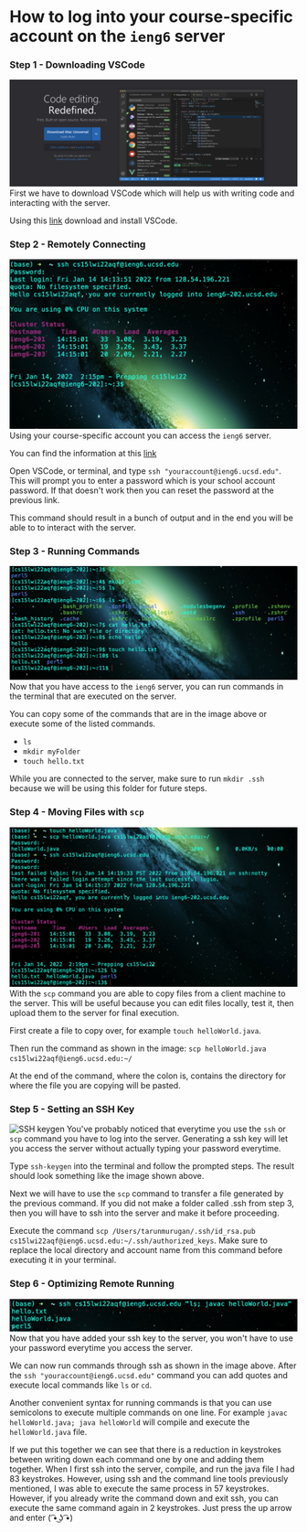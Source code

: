 # How to log into your course-specific account on the `ieng6` server

### Step 1 - Downloading VSCode
![VSCode Download](lab1/1.png)
First we have to download VSCode which will help us with writing code and interacting with the server.

Using this [link](https://code.visualstudio.com/) download and install VSCode.

### Step 2 - Remotely Connecting
![SSH](lab1/2.png)
Using your course-specific account you can access the `ieng6` server.

You can find the information at this [link](https://sdacs.ucsd.edu/~icc/index.php)

Open VSCode, or terminal, and type `ssh "youraccount@ieng6.ucsd.edu"`. This will prompt you to enter a password which is your school account password. If that doesn't work then you can reset the password at the previous link.

This command should result in a bunch of output and in the end you will be able to to interact with the server.

### Step 3 - Running Commands
![Commands](lab1/3.png)
Now that you have access to the `ieng6` server, you can run commands in the terminal that are executed on the server.

You can copy some of the commands that are in the image above or execute some of the listed commands.
- `ls`
- `mkdir myFolder`
- `touch hello.txt`

While you are connected to the server, make sure to run `mkdir .ssh` because we will be using this folder for future steps.

### Step 4 - Moving Files with `scp`
![SCP](lab1/4.png)
With the `scp` command you are able to copy files from a client machine to the server. This will be useful because you can edit files locally, test it, then upload them to the server for final execution.

First create a file to copy over, for example `touch helloWorld.java`.

Then run the command as shown in the image: `scp helloWorld.java cs15lwi22aqf@ieng6.ucsd.edu:~/`

At the end of the command, where the colon is, contains the directory for where the file you are copying will be pasted.

### Step 5 - Setting an SSH Key
![SSH keygen](lab1/5.png)
You've probably noticed that everytime you use the `ssh` or `scp` command you have to log into the server. Generating a ssh key will let you access the server without actually typing your password everytime.

Type `ssh-keygen` into the terminal and follow the prompted steps. The result should look something like the image shown above.

Next we will have to use the `scp` command to transfer a file generated by the previous command. If you did not make a folder called .ssh from step 3, then you will have to ssh into the server and make it before proceeding.

Execute the command `scp /Users/tarunmurugan/.ssh/id_rsa.pub cs15lwi22aqf@ieng6.ucsd.edu:~/.ssh/authorized_keys`. Make sure to replace the local directory and account name from this command before executing it in your terminal.

### Step 6 - Optimizing Remote Running
![Remote Running](lab1/6.png)
Now that you have added your ssh key to the server, you won't have to use your password everytime you access the server.

We can now run commands through ssh as shown in the image above. After the `ssh "youraccount@ieng6.ucsd.edu"` command you can add quotes and execute local commands like `ls` or `cd`.

Another convenient syntax for running commands is that you can use semicolons to execute multiple commands on one line. For example `javac helloWorld.java; java helloWorld` will compile and execute the `helloWorld.java` file.

If we put this together we can see that there is a reduction in keystrokes between writing down each command one by one and adding them together. When I first ssh into the server, compile, and run the java file I had 83 keystrokes. However, using ssh and the command line tools previously mentioned, I was able to execute the same process in 57 keystrokes. However, if you already write the command down and exit ssh, you can execute the same command again in 2 keystrokes. Just press the up arrow and enter ( ͡• ͜ʖ ͡•)